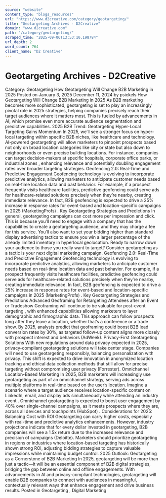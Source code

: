 ```yaml
---
source: "website"
content_type: "blogs_resources"
url: "https://www.d2creative.com/category/geotargeting/"
title: "Geotargeting Archives - D2Creative"
domain: "www.d2creative.com"
path: "/category/geotargeting/"
scraped_time: "2025-09-06T13:53:10.198784"
url_depth: 2
word_count: 764
client_name: "D2 Creative"
---
```


# Geotargeting Archives - D2Creative

Category: Geotargeting How Geotargeting Will Change B2B Marketing in 2025 Posted on January 3, 2025 December 11, 2024 by psickels How Geotargeting Will Change B2B Marketing in 2025 As B2B marketing becomes more sophisticated, geotargeting is set to play an increasingly pivotal role in 2025 strategies, helping companies precisely reach their target audiences where it matters most. This is fueled by advancements in AI, which promise even more accurate audience segmentation and predictive capabilities. 2025 B2B Trend: Geotargeting Hyper-Local Targeting Gains Momentum In 2025, we’ll see a stronger focus on hyper-local targeting within specific B2B niches, like healthcare and technology. AI-powered geotargeting will allow marketers to pinpoint prospects based not only on broad location categories like city or state but also down to neighborhoods or even precise building locations. For instance, companies can target decision-makers at specific hospitals, corporate office parks, or industrial zones , enhancing relevance and potentially doubling engagement rates over broader targeting strategies. Geofencing 2.0: Real-Time and Predictive Engagement Geofencing technology is evolving to incorporate predictive analytics, allowing marketers to anticipate customer needs based on real-time location data and past behavior. For example, if a prospect frequently visits healthcare facilities, predictive geofencing could serve ads for healthcare-related solutions precisely when they’re nearby, creating immediate relevance. In fact, B2B geofencing is expected to drive a 25% increase in response rates for event-based and location-specific campaigns in 2025 (MarketingProfs) . Key Geotargeting Strategies and Predictions In general, geotargeting campaigns can cost more per impression and click. This is because you’ll need to engage with a company that has the capabilities to create a geotargeting audience, and they may charge a fee for this service. You’ll also want to set your bidding higher than standard display advertising tactics to ensure you win a larger percentage of the already limited inventory in hyperlocal geolocation. Ready to narrow down your audience to those you really want to target? Consider geotargeting as a tactic is your next digital marketing campaign. Geofencing 2.0: Real-Time and Predictive Engagement Geofencing technology is evolving to incorporate predictive analytics, allowing marketers to anticipate customer needs based on real-time location data and past behavior. For example, if a prospect frequently visits healthcare facilities, predictive geofencing could serve ads for healthcare-related solutions precisely when they’re nearby, creating immediate relevance. In fact, B2B geofencing is expected to drive a 25% increase in response rates for event-based and location-specific campaigns in 2025 (MarketingProfs) . Key Geotargeting Strategies and Predictions Advanced Geoframing for Retargeting Attendees after an Event or Tradeshow Geoframing will continue to be valuable for post-event targeting , with enhanced capabilities allowing marketers to layer demographic and firmographic data. This approach can follow prospects long after they leave a location, whether that’s a conference or a trade show. By 2025, analysts predict that geoframing could boost B2B lead conversion rates by 30%, as targeted follow-up content aligns more closely with prospect interest and behaviors (AdWeek). Privacy-First Geotargeting Solutions With new regulations around data privacy expected in 2025, privacy-compliant geotargeting solutions will take center stage. Companies will need to use geotargeting responsibly, balancing personalization with privacy. This shift is expected to drive innovation in anonymized location tracking and ethical data collection methods that still allow for precise targeting without compromising user privacy (Forrester). Omnichannel Location-Based Marketing In 2025, B2B marketers will increasingly use geotargeting as part of an omnichannel strategy, serving ads across multiple platforms in real-time based on the user’s location. Imagine a scenario where a target audience receives location-specific content on LinkedIn, email, and display ads simultaneously while attending an industry event . Omnichannel geotargeting is expected to boost user engagement by 40% over single-channel campaigns, as it meets prospects where they are, across all devices and touchpoints (HubSpot) . Considerations for 2025: Balancing Cost with ROI Geotargeting can carry higher costs, especially with real-time and predictive analytics enhancements. However, industry projections indicate that for every dollar invested in geotargeting, B2B companies will see a 1.5x return due to the increased relevance and precision of campaigns (Deloitte). Marketers should prioritize geotargeting in regions or industries where location-based targeting has historically shown strong ROI, adjusting bidding strategies to capture valuable impressions while maintaining budget control. 2025 Outlook: Geotargeting as a Cornerstone of B2B Marketing In 2025, geotargeting will be more than just a tactic—it will be an essential component of B2B digital strategies, bridging the gap between online and offline engagements. With advancements in AI and privacy-compliant technologies, geotargeting will enable B2B companies to connect with audiences in meaningful, contextually relevant ways that enhance engagement and drive business results. Posted in Geotargeting , Digital Marketing